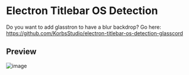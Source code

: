 # Electron Titlebar OS Detection
Do you want to add glasstron to have a blur backdrop? Go here: https://github.com/KorbsStudio/electron-titlebar-os-detection-glasscord
## Preview
![image](https://i.imgur.com/a5kdGWG.png)
